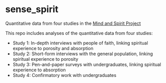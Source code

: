 # sense_spirit
Quantitative data from four studies in the [Mind and Spirit Project](https://themindandspiritproject.stanford.edu/#Home)

This repo includes analyses of the quantitative data from four studies:

- Study 1: In-depth interviews with people of faith, linking spiritual experience to porosity and absorption
- Study 2: Short-form interviews with the general population, linking spiritual experience to porosity
- Study 3: Pen-and-paper surveys with undergraduates, linking spiritual experience to absorption
- Study 4: Confirmatory work with undergraduates
